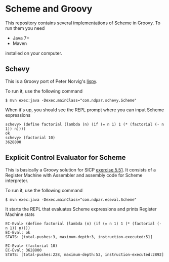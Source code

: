 # Scheme and Groovy

This repository contains several implementations of Scheme in Groovy. To run them you need

- Java 7+
- Maven

installed on your computer.

## Schevy

This is a Groovy port of Peter Norvig's [lispy](http://norvig.com/lispy.html).

To run it, use the following command

    $ mvn exec:java -Dexec.mainClass="com.ndpar.schevy.Scheme"

When it's up, you should see the REPL prompt where you can input Scheme expressions

    schevy> (define factorial (lambda (n) (if (= n 1) 1 (* (factorial (- n 1)) n))))
    ok
    schevy> (factorial 10)
    3628800

## Explicit Control Evaluator for Scheme

This is basically a Groovy solution for SICP [exercise 5.51](http://mitpress.mit.edu/sicp/full-text/book/book-Z-H-35.html#%_thm_5.51). It consists of a Register Machine with Assembler and assembly code for Scheme interpreter.

To run it, use the following command

    $ mvn exec:java -Dexec.mainClass="com.ndpar.eceval.Scheme"

It starts the REPL that evaluates Scheme expressions and prints Register Machine stats

    EC-Eval> (define factorial (lambda (n) (if (= n 1) 1 (* (factorial (- n 1)) n))))
    EC-Eval: ok
    STATS: [total-pushes:3, maximum-depth:3, instruction-executed:51]

    EC-Eval> (factorial 10)
    EC-Eval: 3628800
    STATS: [total-pushes:228, maximum-depth:53, instruction-executed:2892]

